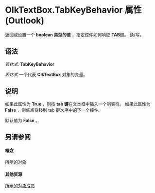 
# OlkTextBox.TabKeyBehavior 属性 (Outlook)

返回或设置一个 **boolean 类型的值** ，指定控件如何响应 **TAB**键。 读/写。


## 语法

 _表达式_. **TabKeyBehavior**

 _表达式_ 一个代表 **OlkTextBox** 对象的变量。


## 说明

如果此属性为 **True** ，则按 **tab 键**在文本框中插入一个制表符。 如果此属性为 **False** ，则焦点将移到 tab 键次序中的下一个控件。

默认值为  **False** 。


## 另请参阅


#### 概念


[所示的对象](8c9438bf-e20a-2f70-90ac-097cf09594ca.md)
#### 其他资源


[所示的对象成员](f4a5f9ea-15f7-164e-d7ca-77a0842105c8.md)